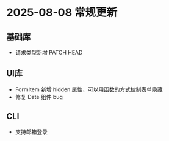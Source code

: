 
# 2025-08-08 常规更新

## 基础库

- 请求类型新增 PATCH HEAD

## UI库
- FormItem 新增 hidden 属性，可以用函数的方式控制表单隐藏
- 修复 Date 组件 bug

## CLI

- 支持邮箱登录
